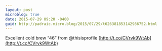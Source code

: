 ```yaml
---
layout: post
microblog: true
date: 2015-07-29 09:20 -0400
guid: http://padraic.micro.blog/2015/07/29/t626381853142986752.html
---
```

Excellent cold brew “46” from @thisisprofile [http://t.co/CVrvk9WtAb](http://t.co/CVrvk9WtAb)
